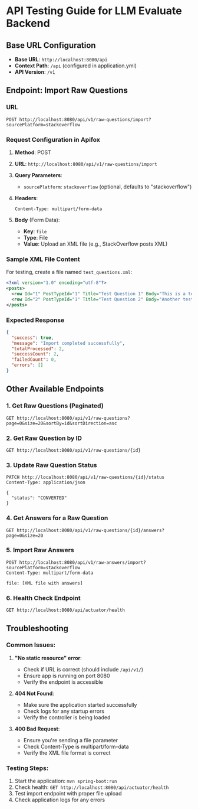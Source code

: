 # API Testing Guide for LLM Evaluate Backend

## Base URL Configuration
- **Base URL**: `http://localhost:8080/api`
- **Context Path**: `/api` (configured in application.yml)
- **API Version**: `/v1`

## Endpoint: Import Raw Questions

### URL
```
POST http://localhost:8080/api/v1/raw-questions/import?sourcePlatform=stackoverflow
```

### Request Configuration in Apifox

1. **Method**: POST
2. **URL**: `http://localhost:8080/api/v1/raw-questions/import`
3. **Query Parameters**:
   - `sourcePlatform`: `stackoverflow` (optional, defaults to "stackoverflow")

4. **Headers**:
   ```
   Content-Type: multipart/form-data
   ```

5. **Body** (Form Data):
   - **Key**: `file`
   - **Type**: File
   - **Value**: Upload an XML file (e.g., StackOverflow posts XML)

### Sample XML File Content
For testing, create a file named `test_questions.xml`:

```xml
<?xml version="1.0" encoding="utf-8"?>
<posts>
  <row Id="1" PostTypeId="1" Title="Test Question 1" Body="This is a test question content" Score="5" Tags="&lt;java&gt;&lt;spring&gt;" />
  <row Id="2" PostTypeId="1" Title="Test Question 2" Body="Another test question" Score="3" Tags="&lt;javascript&gt;" />
</posts>
```

### Expected Response
```json
{
  "success": true,
  "message": "Import completed successfully",
  "totalProcessed": 2,
  "successCount": 2,
  "failedCount": 0,
  "errors": []
}
```

## Other Available Endpoints

### 1. Get Raw Questions (Paginated)
```
GET http://localhost:8080/api/v1/raw-questions?page=0&size=20&sortBy=id&sortDirection=asc
```

### 2. Get Raw Question by ID
```
GET http://localhost:8080/api/v1/raw-questions/{id}
```

### 3. Update Raw Question Status
```
PATCH http://localhost:8080/api/v1/raw-questions/{id}/status
Content-Type: application/json

{
  "status": "CONVERTED"
}
```

### 4. Get Answers for a Raw Question
```
GET http://localhost:8080/api/v1/raw-questions/{id}/answers?page=0&size=20
```

### 5. Import Raw Answers
```
POST http://localhost:8080/api/v1/raw-answers/import?sourcePlatform=stackoverflow
Content-Type: multipart/form-data

file: [XML file with answers]
```

### 6. Health Check Endpoint
```
GET http://localhost:8080/api/actuator/health
```

## Troubleshooting

### Common Issues:

1. **"No static resource" error**: 
   - Check if URL is correct (should include `/api/v1/`)
   - Ensure app is running on port 8080
   - Verify the endpoint is accessible

2. **404 Not Found**:
   - Make sure the application started successfully
   - Check logs for any startup errors
   - Verify the controller is being loaded

3. **400 Bad Request**:
   - Ensure you're sending a file parameter
   - Check Content-Type is multipart/form-data
   - Verify the XML file format is correct

### Testing Steps:
1. Start the application: `mvn spring-boot:run`
2. Check health: `GET http://localhost:8080/api/actuator/health`
3. Test import endpoint with proper file upload
4. Check application logs for any errors 